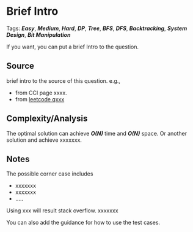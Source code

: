 [comment]: <> (This is a comment, it will not be included. For every question commit to the repository, you should put this readme file in the question/problem folder as a readme file, rename it to README.md)

# Brief Intro
Tags: ___Easy___, ___Medium___, ___Hard___, ___DP___, ___Tree___, ___BFS___, ___DFS___, ___Backtracking___, ___System Design___, ___Bit Manipulation___

If you want, you can put a brief Intro to the question.

## Source
brief intro to the source of this question. e.g.,
* from CCI page xxxx.
* from [leetcode qxxx](https://www.google.com)

## Complexity/Analysis
The optimal solution can achieve ___O(N)___ time and ___O(N)___ space. Or another solution and achieve xxxxxxx.

## Notes
The possible corner case includes
* xxxxxxx
* xxxxxxx
* .....

Using xxx will result stack overflow. xxxxxxx

You can also add the guidance for how to use the test cases.
